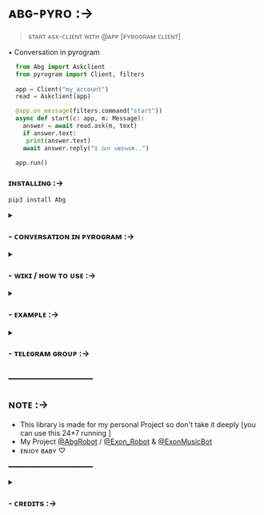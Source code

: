 # ᴀʙɢ-ᴘʏʀᴏ :->

> sᴛᴀʀᴛ ᴀsᴋ-ᴄʟɪᴇɴᴛ ᴡɪᴛʜ @ᴀᴘᴘ [ᴘʏʀᴏɢʀᴀᴍ ᴄʟɪᴇɴᴛ]
> 
• Conversation in pyrogram

```python
  from Abg import Askclient
  from pyrogram import Client, filters
  
  app = Client("my_account")
  read = Askclient(app)

  @app.on_message(filters.command("start"))
  async def start(c: app, m: Message):
    answer = await read.ask(m, text)
    if answer.text:
     print(answer.text)
    await answer.reply("ɪ ɢᴏᴛ ᴀɴsᴡᴇʀ..")

  app.run()
```

### ɪɴsᴛᴀʟʟɪɴɢ :->

```bash
pip3 install Abg
```

<details>
<summary><h3>
- <b> ᴄᴏɴᴠᴇʀsᴀᴛɪᴏɴ ɪɴ ᴘʏʀᴏɢʀᴀᴍ :-></b>
</h3></summary>
<a href="https://github.com/Abishnoi69/Abg/wiki/Conversation"><img src="https://img.shields.io/badge/ᴄᴏɴᴠᴇʀsᴀᴛɪᴏɴ-903022f?logo=github"></a>
</details>

<details>
<summary><h3>
- <b> ᴡɪᴋɪ / ʜᴏᴡ ᴛᴏ ᴜsᴇ :-></b>
</h3></summary>
<a href="https://github.com/Abishnoi69/Abg/wiki"><img src="https://img.shields.io/badge/ᴡɪᴋɪ-1589F0?logo=github"></a>
</details>

<details>
<summary><h3>
- <b> ᴇxᴀᴍᴘʟᴇ :-></b>
</h3></summary>
<a href="https://github.com/Abishnoi69/Abg/tree/main/examples"><img src="https://img.shields.io/badge/ᴇxᴀᴍᴘʟᴇs-c5f015?logo=github"></a>
</details>

<details>
<summary><h3>
- <b> ᴛᴇʟᴇɢʀᴀᴍ ɢʀᴏᴜᴘ :-></b>
</h3></summary>
<a href="https://telegram.me/AbishnoiMF"><img src="https://img.shields.io/badge/-Support%20Group-blue.svg?style=for-the-badge&logo=Telegram"></a>
</details>


━━━━━━━━━━━━━━━━━━━━
## ɴᴏᴛᴇ :->

- This library is made for my personal Project so don't take it deeply  [you can use this 24*7 running ] 
- My Project [@AbgRobot](https://t.me/AbgRobot) / [@Exon_Robot](https://t.me/Exon_Robot) & [@ExonMusicBot](https://t.me/ExonMusicBot)
- ᴇɴᴊᴏʏ ʙᴀʙʏ ♡ 

━━━━━━━━━━━━━━━━━━━━ 
 
<details>
<summary><h3>
- <b>ᴄʀᴇᴅɪᴛs :-></b>
</h3></summary>

➥ [𝐀𝖻𝗂𝗌𝗁𝗇𝗈𝗂] ↬ <a href="https://github.com/Abishnoi69" alt="Abishnoi69"> <img src="https://img.shields.io/badge/ᴀʙɪsʜɴᴏɪ-90302f?logo=github" /></a>  

➥ [𝐏ʏʀᴏɢʀᴀᴍ] ↬ <a href="https://github.com/pyrogram" alt="Pyrogram"> <img src="https://img.shields.io/badge/Pyrogram-90302f?logo=github" /></a>  
  
➥ [𝐒ᴘɪᴅᴇʀ] ↬ <a href="https://github.com/Surendra9123" alt="Surendra9123"> <img src="https://img.shields.io/badge/SPiDER-90302f?logo=github" /></a>  
━━━━━━━━━━━━━━━━━━━━
</details>
